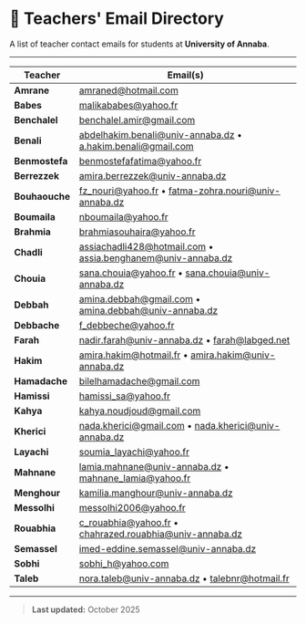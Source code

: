 # 📧 Teachers' Email Directory

A list of teacher contact emails for students at **University of Annaba**.

---

| **Teacher** | **Email(s)** |
|--------------|--------------|
| **Amrane** | [amraned@hotmail.com](mailto:amraned@hotmail.com) |
| **Babes** | [malikababes@yahoo.fr](mailto:malikababes@yahoo.fr) |
| **Benchalel** | [benchalel.amir@gmail.com](mailto:benchalel.amir@gmail.com) |
| **Benali** | [abdelhakim.benali@univ-annaba.dz](mailto:abdelhakim.benali@univ-annaba.dz) • [a.hakim.benali@gmail.com](mailto:a.hakim.benali@gmail.com) |
| **Benmostefa** | [benmostefafatima@yahoo.fr](mailto:benmostefafatima@yahoo.fr) |
| **Berrezzek** | [amira.berrezzek@univ-annaba.dz](mailto:amira.berrezzek@univ-annaba.dz) |
| **Bouhaouche** | [fz_nouri@yahoo.fr](mailto:fz_nouri@yahoo.fr) • [fatma-zohra.nouri@univ-annaba.dz](mailto:fatma-zohra.nouri@univ-annaba.dz) |
| **Boumaila** | [nboumaila@yahoo.fr](mailto:nboumaila@yahoo.fr) |
| **Brahmia** | [brahmiasouhaira@yahoo.fr](mailto:brahmiasouhaira@yahoo.fr) |
| **Chadli** | [assiachadli428@hotmail.com](mailto:assiachadli428@hotmail.com) • [assia.benghanem@univ-annaba.dz](mailto:assia.benghanem@univ-annaba.dz) |
| **Chouia** | [sana.chouia@yahoo.fr](mailto:sana.chouia@yahoo.fr) • [sana.chouia@univ-annaba.dz](mailto:sana.chouia@univ-annaba.dz) |
| **Debbah** | [amina.debbah@gmail.com](mailto:amina.debbah@gmail.com) • [amina.debbah@univ-annaba.dz](mailto:amina.debbah@univ-annaba.dz) |
| **Debbache** | [f_debbeche@yahoo.fr](mailto:f_debbeche@yahoo.fr) |
| **Farah** | [nadir.farah@univ-annaba.dz](mailto:nadir.farah@univ-annaba.dz) • [farah@labged.net](mailto:farah@labged.net) |
| **Hakim** | [amira.hakim@hotmail.fr](mailto:amira.hakim@hotmail.fr) • [amira.hakim@univ-annaba.dz](mailto:amira.hakim@univ-annaba.dz) |
| **Hamadache** | [bilelhamadache@gmail.com](mailto:bilelhamadache@gmail.com) |
| **Hamissi** | [hamissi_sa@yahoo.fr](mailto:hamissi_sa@yahoo.fr) |
| **Kahya** | [kahya.noudjoud@gmail.com](mailto:kahya.noudjoud@gmail.com) |
| **Kherici** | [nada.kherici@gmail.com](mailto:nada.kherici@gmail.com) • [nada.kherici@univ-annaba.dz](mailto:nada.kherici@univ-annaba.dz) |
| **Layachi** | [soumia_layachi@yahoo.fr](mailto:soumia_layachi@yahoo.fr) |
| **Mahnane** | [lamia.mahnane@univ-annaba.dz](mailto:lamia.mahnane@univ-annaba.dz) • [mahnane_lamia@yahoo.fr](mailto:mahnane_lamia@yahoo.fr) |
| **Menghour** | [kamilia.manghour@univ-annaba.dz](mailto:kamilia.manghour@univ-annaba.dz) |
| **Messolhi** | [messolhi2006@yahoo.fr](mailto:messolhi2006@yahoo.fr) |
| **Rouabhia** | [c_rouabhia@yahoo.fr](mailto:c_rouabhia@yahoo.fr) • [chahrazed.rouabhia@univ-annaba.dz](mailto:chahrazed.rouabhia@univ-annaba.dz) |
| **Semassel** | [imed-eddine.semassel@univ-annaba.dz](mailto:imed-eddine.semassel@univ-annaba.dz) |
| **Sobhi** | [sobhi_h@yahoo.com](mailto:sobhi_h@yahoo.com) |
| **Taleb** | [nora.taleb@univ-annaba.dz](mailto:nora.taleb@univ-annaba.dz) • [talebnr@hotmail.fr](mailto:talebnr@hotmail.fr) |

---

> **Last updated:** October 2025
